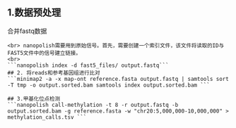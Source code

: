 ## 1.数据预处理
合并fastq数据
<br> 
```cat fastq_pass/*.fastq >115.fastq
<br> nanopolish需要用到原始信号。首先，需要创建一个索引文件，该文件将读取的ID与FAST5文件中的信号建立链接。
<br>
```nanopolish index -d fast5_files/ output.fastq```
## 2. 将reads和参考基因组进行比对
```minimap2 -a -x map-ont reference.fasta output.fastq | samtools sort -T tmp -o output.sorted.bam samtools index output.sorted.bam ```

## 3.甲基化位点检测
```nanopolish call-methylation -t 8 -r output.fastq -b output.sorted.bam -g reference.fasta -w "chr20:5,000,000-10,000,000" > methylation_calls.tsv ```
